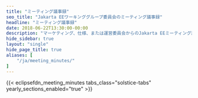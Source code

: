 ```yaml
---
title: "ミーティング議事録"
seo_title: "Jakarta EEワーキンググループ委員会のミーティング議事録"
headline: "ミーティング議事録"
date: 2018-06-22T13:30:00-00:00
description: "マーケティング、仕様、または運営委員会からのJakarta EEミーティング議事録。"
hide_sidebar: true
layout: "single"
hide_page_title: true
aliases: [
    "/ja/meeting_minutes/"
]
---
```


{{< eclipsefdn_meeting_minutes tabs_class="solstice-tabs" yearly_sections_enabled="true" >}}
